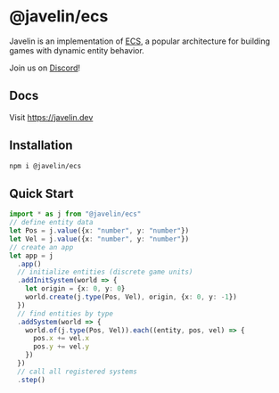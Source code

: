 # @javelin/ecs

Javelin is an implementation of [ECS](https://github.com/SanderMertens/ecs-faq), a popular architecture for building games with dynamic entity behavior.

Join us on [Discord](https://discord.gg/AbEWH3taWU)!

## Docs

Visit https://javelin.dev

## Installation

```sh
npm i @javelin/ecs
```

## Quick Start

```ts
import * as j from "@javelin/ecs"
// define entity data
let Pos = j.value({x: "number", y: "number"})
let Vel = j.value({x: "number", y: "number"})
// create an app
let app = j
  .app()
  // initialize entities (discrete game units)
  .addInitSystem(world => {
    let origin = {x: 0, y: 0}
    world.create(j.type(Pos, Vel), origin, {x: 0, y: -1})
  })
  // find entities by type
  .addSystem(world => {
    world.of(j.type(Pos, Vel)).each((entity, pos, vel) => {
      pos.x += vel.x
      pos.y += vel.y
    })
  })
  // call all registered systems
  .step()
```
